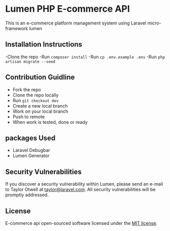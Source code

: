 # Lumen PHP E-commerce API
This is an e-commerce platform management system using Laravel micro-framework lumen


## Installation Instructions
-Clone the repo
-Run `composer install`
-Run `cp .env.example .env`
-Run `php artisan migrate --seed`



## Contribution Guidline
- Fork the repo
- Clone the repo locally
- Run `git checkout dev`
- Create a new local branch 
- Work on your local branch
- Push to remote
- When work is tested, done or ready



## packages Used
- Laravel Debugbar
- Lumen Generator
## Security Vulnerabilities

If you discover a security vulnerability within Lumen, please send an e-mail to Taylor Otwell at taylor@laravel.com. All security vulnerabilities will be promptly addressed.

## License

E-commerce api open-sourced software licensed under the [MIT license](https://opensource.org/licenses/MIT).
